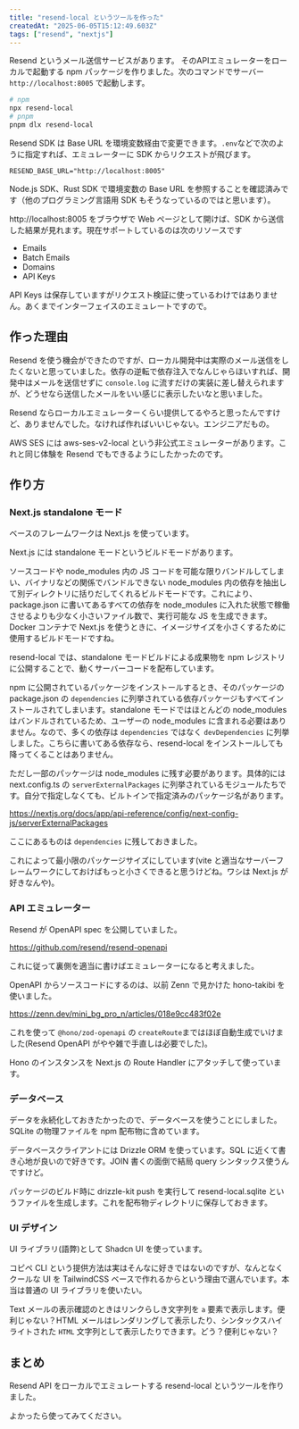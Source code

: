 ```yaml
---
title: "resend-local というツールを作った"
createdAt: "2025-06-05T15:12:49.603Z"
tags: ["resend", "nextjs"]
---
```


Resend というメール送信サービスがあります。
そのAPIエミュレーターをローカルで起動する npm パッケージを作りました。次のコマンドでサーバー `http://localhost:8005` で起動します。

```bash
# npm
npx resend-local
# pnpm
pnpm dlx resend-local
```

Resend SDK は Base URL を環境変数経由で変更できます。`.env`などで次のように指定すれば、エミュレーターに SDK からリクエストが飛びます。

```
RESEND_BASE_URL="http://localhost:8005"
```

Node.js SDK、Rust SDK で環境変数の Base URL を参照することを確認済みです（他のプログラミング言語用 SDK もそうなっているのではと思います）。

http://localhost:8005 をブラウザで Web ページとして開けば、SDK から送信した結果が見れます。現在サポートしているのは次のリソースです

- Emails
- Batch Emails
- Domains
- API Keys

API Keys は保存していますがリクエスト検証に使っているわけではありません。あくまでインターフェイスのエミュレートですので。

## 作った理由

Resend を使う機会ができたのですが、ローカル開発中は実際のメール送信をしたくないと思っていました。依存の逆転で依存注入でなんじゃらほいすれば、開発中はメールを送信せずに `console.log` に流すだけの実装に差し替えられますが、どうせなら送信したメールをいい感じに表示したいなと思いました。

Resend ならローカルエミュレーターくらい提供してるやろと思ったんですけど、ありませんでした。なければ作ればいいじゃない。エンジニアだもの。

AWS SES には aws-ses-v2-local という非公式エミュレーターがあります。これと同じ体験を Resend でもできるようにしたかったのです。

## 作り方

### Next.js standalone モード

ベースのフレームワークは Next.js を使っています。

Next.js には standalone モードというビルドモードがあります。

ソースコードや node_modules 内の JS コードを可能な限りバンドルしてしまい、バイナリなどの関係でバンドルできない node_modules 内の依存を抽出して別ディレクトリに括りだしてくれるビルドモードです。これにより、package.json に書いてあるすべての依存を node_modules に入れた状態で稼働させるよりも少なく小さいファイル数で、実行可能な JS を生成できます。Docker コンテナで Next.js を使うときに、イメージサイズを小さくするために使用するビルドモードですね。

resend-local では、standalone モードビルドによる成果物を npm レジストリに公開することで、動くサーバーコードを配布しています。

npm に公開されているパッケージをインストールするとき、そのパッケージの package.json の `dependencies` に列挙されている依存パッケージもすべてインストールされてしまいます。standalone モードではほとんどの node_modules はバンドルされているため、ユーザーの node_modules に含まれる必要はありません。なので、多くの依存は `dependencies` ではなく `devDependencies` に列挙しました。こちらに書いてある依存なら、resend-local をインストールしても降ってくることはありません。

ただし一部のパッケージは node_modules に残す必要があります。具体的には next.config.ts の `serverExternalPackages` に列挙されているモジュールたちです。自分で指定しなくても、ビルトインで指定済みのパッケージ名があります。

https://nextjs.org/docs/app/api-reference/config/next-config-js/serverExternalPackages

ここにあるものは `dependencies` に残しておきました。

これによって最小限のパッケージサイズにしています(vite と適当なサーバーフレームワークにしておけばもっと小さくできると思うけどね。ワシは Next.js が好きなんや)。

### API エミュレーター

Resend が OpenAPI spec を公開していました。

https://github.com/resend/resend-openapi

これに従って裏側を適当に書けばエミュレーターになると考えました。

OpenAPI からソースコードにするのは、以前 Zenn で見かけた hono-takibi を使いました。

https://zenn.dev/mini_bg_pro_n/articles/018e9cc483f02e

これを使って `@hono/zod-openapi` の `createRoute`まではほぼ自動生成でいけました(Resend OpenAPI がやや雑で手直しは必要でした)。

Hono のインスタンスを Next.js の Route Handler にアタッチして使っています。

### データベース

データを永続化しておきたかったので、データベースを使うことにしました。SQLite の物理ファイルを npm 配布物に含めています。

データベースクライアントには Drizzle ORM を使っています。SQL に近くて書き心地が良いので好きです。JOIN 書くの面倒で結局 query シンタックス使うんですけど。

パッケージのビルド時に drizzle-kit push を実行して resend-local.sqlite というファイルを生成します。これを配布物ディレクトリに保存しておきます。

### UI デザイン

UI ライブラリ(語弊)として Shadcn UI を使っています。

コピペ CLI という提供方法は実はそんなに好きではないのですが、なんとなくクールな UI を TailwindCSS ベースで作れるからという理由で選んでいます。本当は普通の UI ライブラリを使いたい。

Text メールの表示確認のときはリンクらしき文字列を `a` 要素で表示します。便利じゃない？HTML メールはレンダリングして表示したり、シンタックスハイライトされた `HTML` 文字列として表示したりできます。どう？便利じゃない？

## まとめ

Resend API をローカルでエミュレートする resend-local というツールを作りました。

よかったら使ってみてください。
